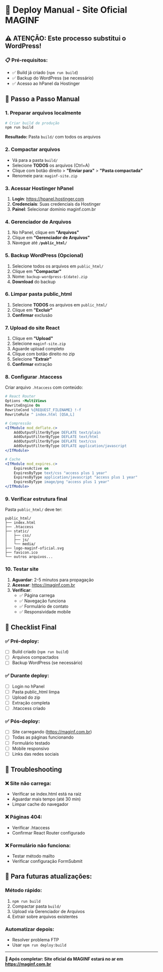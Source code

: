 # 🚀 Deploy Manual - Site Oficial MAGINF

## ⚠️ ATENÇÃO: Este processo substitui o WordPress!

### 📋 Pré-requisitos:
- ✅ Build já criado (`npm run build`)
- ✅ Backup do WordPress (se necessário)
- ✅ Acesso ao hPanel da Hostinger

## 🔧 Passo a Passo Manual

### 1. Preparar arquivos localmente
```bash
# Criar build de produção
npm run build
```
**Resultado:** Pasta `build/` com todos os arquivos

### 2. Compactar arquivos
- Vá para a pasta `build/`
- Selecione **TODOS** os arquivos (Ctrl+A)
- Clique com botão direito > **"Enviar para"** > **"Pasta compactada"**
- Renomeie para: `maginf-site.zip`

### 3. Acessar Hostinger hPanel
1. **Login**: https://hpanel.hostinger.com
2. **Credenciais**: Suas credenciais da Hostinger
3. **Painel**: Selecionar domínio maginf.com.br

### 4. Gerenciador de Arquivos
1. No hPanel, clique em **"Arquivos"**
2. Clique em **"Gerenciador de Arquivos"**
3. Navegue até **`/public_html/`**

### 5. Backup WordPress (Opcional)
1. Selecione todos os arquivos em `public_html/`
2. Clique em **"Compactar"**
3. Nome: `backup-wordpress-$(date).zip`
4. **Download** do backup

### 6. Limpar pasta public_html
1. Selecione **TODOS** os arquivos em `public_html/`
2. Clique em **"Excluir"**
3. **Confirmar** exclusão

### 7. Upload do site React
1. Clique em **"Upload"**
2. Selecione `maginf-site.zip`
3. Aguarde upload completo
4. Clique com botão direito no zip
5. Selecione **"Extrair"**
6. **Confirmar** extração

### 8. Configurar .htaccess
Criar arquivo `.htaccess` com conteúdo:
```apache
# React Router
Options -MultiViews
RewriteEngine On
RewriteCond %{REQUEST_FILENAME} !-f
RewriteRule ^ index.html [QSA,L]

# Compressão
<IfModule mod_deflate.c>
    AddOutputFilterByType DEFLATE text/plain
    AddOutputFilterByType DEFLATE text/html
    AddOutputFilterByType DEFLATE text/css
    AddOutputFilterByType DEFLATE application/javascript
</IfModule>

# Cache
<IfModule mod_expires.c>
    ExpiresActive on
    ExpiresByType text/css "access plus 1 year"
    ExpiresByType application/javascript "access plus 1 year"
    ExpiresByType image/png "access plus 1 year"
</IfModule>
```

### 9. Verificar estrutura final
Pasta `public_html/` deve ter:
```
public_html/
├── index.html
├── .htaccess
├── static/
│   ├── css/
│   ├── js/
│   └── media/
├── logo-maginf-oficial.svg
├── favicon.ico
└── outros arquivos...
```

### 10. Testar site
1. **Aguardar**: 2-5 minutos para propagação
2. **Acessar**: https://maginf.com.br
3. **Verificar**:
   - ✅ Página carrega
   - ✅ Navegação funciona
   - ✅ Formulário de contato
   - ✅ Responsividade mobile

## 🎯 Checklist Final

### ✅ Pré-deploy:
- [ ] Build criado (`npm run build`)
- [ ] Arquivos compactados
- [ ] Backup WordPress (se necessário)

### ✅ Durante deploy:
- [ ] Login no hPanel
- [ ] Pasta public_html limpa
- [ ] Upload do zip
- [ ] Extração completa
- [ ] .htaccess criado

### ✅ Pós-deploy:
- [ ] Site carregando (https://maginf.com.br)
- [ ] Todas as páginas funcionando
- [ ] Formulário testado
- [ ] Mobile responsivo
- [ ] Links das redes sociais

## 🚨 Troubleshooting

### ❌ Site não carrega:
- Verificar se index.html está na raiz
- Aguardar mais tempo (até 30 min)
- Limpar cache do navegador

### ❌ Páginas 404:
- Verificar .htaccess
- Confirmar React Router configurado

### ❌ Formulário não funciona:
- Testar método mailto
- Verificar configuração FormSubmit

## 🔄 Para futuras atualizações:

### Método rápido:
1. `npm run build`
2. Compactar pasta `build/`
3. Upload via Gerenciador de Arquivos
4. Extrair sobre arquivos existentes

### Automatizar depois:
- Resolver problema FTP
- Usar `npm run deploy:build`

---

**🎉 Após completar: Site oficial da MAGINF estará no ar em https://maginf.com.br**
